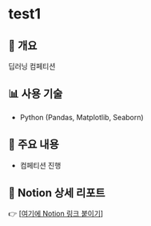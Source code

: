 # test1

## 📝 개요
딥러닝 컴페티션

## 📊 사용 기술
- Python (Pandas, Matplotlib, Seaborn)

## 🧪 주요 내용
- 컴페티션 진행

## 🔗 Notion 상세 리포트
👉 [[여기에 Notion 링크 붙이기](https://www.notion.so/1f7677f310e680e89954fb395cb7d82f)]
